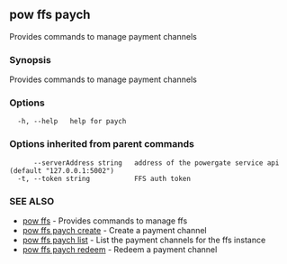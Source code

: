 ## pow ffs paych

Provides commands to manage payment channels

### Synopsis

Provides commands to manage payment channels

### Options

```
  -h, --help   help for paych
```

### Options inherited from parent commands

```
      --serverAddress string   address of the powergate service api (default "127.0.0.1:5002")
  -t, --token string           FFS auth token
```

### SEE ALSO

* [pow ffs](pow_ffs.md)	 - Provides commands to manage ffs
* [pow ffs paych create](pow_ffs_paych_create.md)	 - Create a payment channel
* [pow ffs paych list](pow_ffs_paych_list.md)	 - List the payment channels for the ffs instance
* [pow ffs paych redeem](pow_ffs_paych_redeem.md)	 - Redeem a payment channel

